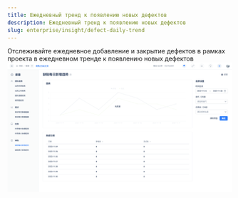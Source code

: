 ```yaml
---
title: Ежедневный тренд к появлению новых дефектов
description: Ежедневный тренд к появлению новых дефектов
slug: enterprise/insight/defect-daily-trend
---
```

Отслеживайте ежедневное добавление и закрытие дефектов в рамках проекта в ежедневном тренде к появлению новых дефектов
![Описание изображения](./assets/defect_daily_trend.png)